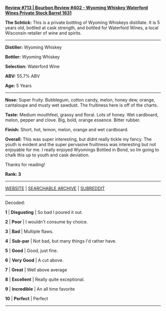 
[**Review #713 | Bourbon Review #402 - Wyoming Whiskey Waterford Wines Private Stock Barrel 1631**]( https://t8ke.review/review-713-wyoming-whiskey-waterford-wines-private-stock-barrel-1631/)

**The Schtick:** This is a private bottling of Wyoming Whiskeys distillate. It is 5 years old, bottled at cask strength, and bottled for Waterford Wines, a local Wisconsin retailer of wine and spirits. 

-----

**Distiller:** Wyoming Whiskey 

**Bottler:** Wyoming Whiskey 

**Selection:** Waterford Wine

**ABV:** 55.7% ABV

**Age:** 5 Years 

-----

**Nose:**   Super fruity. Bubblegum, cotton candy, melon, honey dew, orange, cantaloupe and musty wet sawdust. The fruitiness here is off of the charts.

**Taste:** Medium mouthfeel, grassy and floral. Lots of honey. Wet cardboard, melon, pepper and clove. Big, bold, orange essence. Bitter rubber.

**Finish:** Short, hot, lemon, melon, orange and wet cardboard. 

**Overall:** This was super interesting, but didnt really tickle my fancy. The youth is evident and the super pervasive fruitiness was interesting but not enjoyable for me. I really enjoyed Wyomings Bottled in Bond, so Im going to chalk this up to youth and cask deviation. 

Thanks for reading!

**Rank: 3**



-----

[WEBSITE](https://t8ke.review) | [SEARCHABLE ARCHIVE](https://t8ke.review/review-archive/) | [SUBREDDIT](https://reddit.com/r/t8kereviews)

-----

Decoded:

**1** | **Disgusting** | So bad I poured it out.

**2** | **Poor** | I wouldn't consume by choice.

**3** | **Bad** | Multiple flaws.

**4** | **Sub-par** | Not bad, but many things I'd rather have.

**5** | **Good** | Good, just fine.

**6** | **Very Good** | A cut above.

**7** | **Great** | Well above average

**8** | **Excellent** | Really quite exceptional.

**9** | **Incredible** | An all time favorite

**10** | **Perfect** | Perfect

----

